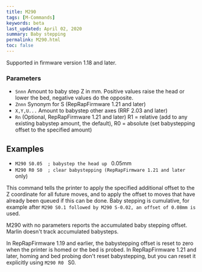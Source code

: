 ```yaml
---
title: M290
tags: [M-Commands] 
keywords: beta 
last_updated: April 02, 2020 
summary: Baby stepping 
permalink: M290.html
toc: false 
---
```



Supported in firmware version 1.18 and later.

### Parameters

* `Snnn` Amount to baby step Z in mm. Positive values raise the head or lower the bed, negative values do the opposite.
* `Znnn` Synonym for S (RepRapFirmware 1.21 and later)
* `X,Y,U...` Amount to babystep other axes (RRF 2.03 and later)
* `Rn`  (Optional, RepRapFirmware 1.21 and later) R1 = relative (add to any existing babystep amount, the default), R0 = absolute (set babystepping offset to the specified amount)

## Examples

* ` M290 S0.05  ; babystep the head up  ` 0.05mm
* ` M290 R0 S0  ; clear babystepping (RepRapFirmware 1.21 and later  ` only)

This command tells the printer to apply the specified additional offset to the Z coordinate for all future moves, and to apply the offset to moves that have already been queued if this can be done. Baby stepping is cumulative, for example after ` M290 S0.1 followed by M290 S-0.02, an offset of 0.08mm is  ` used.

M290 with no parameters reports the accumulated baby stepping offset. Marlin doesn't track accumulated babysteps.

In RepRapFirmware 1.19 and earlier, the babystepping offset is reset to zero when the printer is homed or the bed is probed. In RepRapFirmware 1.21 and later, homing and bed probing don't reset babystepping, but you can reset it explicitly using ` M290 R0  ` S0.

